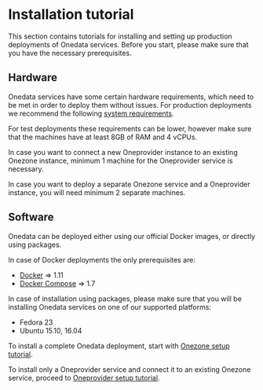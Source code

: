 # Installation tutorial

This section contains tutorials for installing and setting up production deployments of Onedata services. Before you start, please make sure that you have the necessary prerequisites.

## Hardware
Onedata services have some certain hardware requirements, which need to be met in order to deploy them without issues. For production deployments we recommend the following [system requirements](../system_requirements.md).

For test deployments these requirements can be lower, however make sure that the machines have at least 8GB of RAM and 4 vCPUs.

In case you want to connect a new Oneprovider instance to an existing Onezone instance, minimum 1 machine for the Oneprovider service is necessary.

In case you want to deploy a separate Onezone service and a Oneprovider instance, you will need minimum 2 separate machines.

## Software
Onedata can be deployed either using our official Docker images, or directly using packages.

In case of Docker deployments the only prerequisites are:
- [Docker](https://www.docker.com/) => 1.11
- [Docker Compose](https://docs.docker.com/compose/) => 1.7

In case of installation using packages, please make sure that you will be installing Onedata services on one of our supported platforms:
- Fedora 23
- Ubuntu 15.10, 16.04


To install a complete Onedata deployment, start with [Onezone setup tutorial](onezone_tutorial.md).

To install only a Oneprovider service and connect it to an existing Onezone service, proceed to [Oneprovider setup tutorial](oneprovider_tutorial.md).